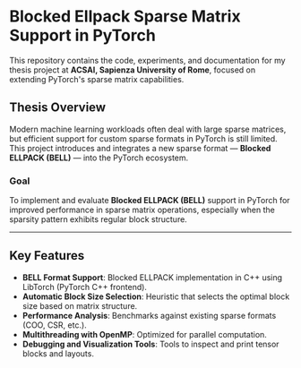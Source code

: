 # Blocked Ellpack Sparse Matrix Support in PyTorch

This repository contains the code, experiments, and documentation for my thesis project at **ACSAI, Sapienza University of Rome**, focused on extending PyTorch's sparse matrix capabilities.

## Thesis Overview

Modern machine learning workloads often deal with large sparse matrices, but efficient support for custom sparse formats in PyTorch is still limited. This project introduces and integrates a new sparse format — **Blocked ELLPACK (BELL)** — into the PyTorch ecosystem.

### Goal

To implement and evaluate **Blocked ELLPACK (BELL)** support in PyTorch for improved performance in sparse matrix operations, especially when the sparsity pattern exhibits regular block structure.

---

##  Key Features

- **BELL Format Support**: Blocked ELLPACK implementation in C++ using LibTorch (PyTorch C++ frontend).
- **Automatic Block Size Selection**: Heuristic that selects the optimal block size based on matrix structure.
- **Performance Analysis**: Benchmarks against existing sparse formats (COO, CSR, etc.).
- **Multithreading with OpenMP**: Optimized for parallel computation.
- **Debugging and Visualization Tools**: Tools to inspect and print tensor blocks and layouts.
